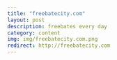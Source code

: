 ```yaml
---
title: "freebatecity.com"
layout: post
description: freebates every day
category: content
img: img/freebatecity.com.png
redirect: http://freebatecity.com
---
```


